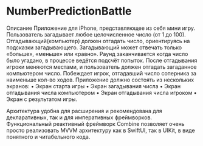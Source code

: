 # NumberPredictionBattle

Описание
Приложение для iPhone, представляющее из себя мини игру.
Пользователь загадывает любое целочисленное число (от 1 до 100). Отгадывающий(компьютер) должен отгадать число, ориентируясь на подсказки загадывающего.
Загадывающий может отвечать только «больше», «меньше» или «равно».
Раунд заканчивается когда число было угадано, в процессе ведётся подсчёт попыток.
После отгадывания игроки меняются местами, и пользователь должен отгадать загаданное компьютером число.
Побеждает игрок, отгадавший число соперника за наименьше кол-во ходов.
Приложение должно состоять из нескольких экранов: • Экран старта игры
• Экран загадывания числа
• Экран отгадывания числа компьютером
• Экран отгадывания числа игроком • Экран с результатом игры.

Архитектура удобна для расширения и рекомендована для декларативных, так и для императивных фреймворков.
Функциональный реактивный фреймворк Combine позволяет очень просто реализовать MVVM архитектуру как в SwiftUI, так в UIKit, в виде понятного и читабельного кода.
